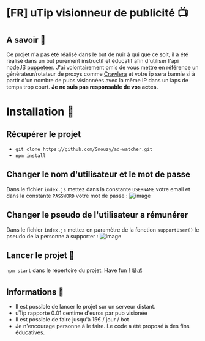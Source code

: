 # [FR] uTip visionneur de publicité 📺

## A savoir 📛
Ce projet n'a pas été réalisé dans le but de nuir à qui que ce soit, il a été réalisé dans un but purement instructif et éducatif afin d'utiliser l'api nodeJS [puppeteer](https://github.com/puppeteer/puppeteer). J'ai volontairement omis de vous mettre en référence un générateur/rotateur de proxys comme [Crawlera](https://scrapinghub.com/crawlera) et votre ip sera bannie si à partir d'un nombre de pubs visionnées avec la même IP dans un laps de temps trop court.  **Je ne suis pas responsable de vos actes.**

# Installation 🧾
 ## Récupérer le projet

* `git clone https://github.com/Snouzy/ad-watcher.git`
* `npm install` 

## Changer le nom d'utilisateur et le mot de passe

Dans le fichier `index.js` mettez dans la constante `USERNAME` votre email et dans la constante `PASSWORD` votre mot de passe : 
![image](https://user-images.githubusercontent.com/32961176/80862280-09fea600-8c74-11ea-844f-0ea0f23fb569.png)

## Changer le pseudo de l'utilisateur a rémunérer
Dans le fichier `index.js` mettez en paramètre de la fonction `supportUser()` le pseudo de la personne à supporter :
![image](https://user-images.githubusercontent.com/32961176/80862358-a163f900-8c74-11ea-874e-5f60edbfc1cd.png)

## Lancer le projet 🚀
`npm start` dans le répertoire du projet. Have fun ! 😁💰

## Informations 💱
* Il est possible de lancer le projet sur un serveur distant.
* uTip rapporte 0.01 centime d'euros par pub visionée
* Il est possible de faire jusqu'à 15€ / jour / bot
* Je n'encourage personne à le faire. Le code a été proposé à des fins éducatives.
